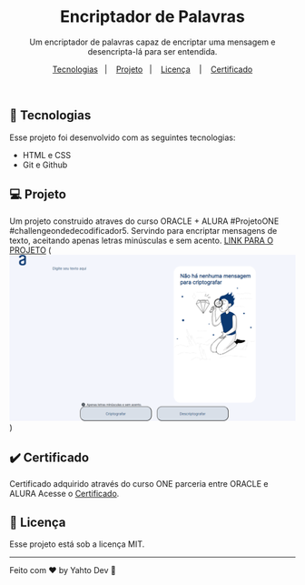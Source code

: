 <h1 align="center"> Encriptador de Palavras </h1>

<p align="center">
Um encriptador de palavras capaz de encriptar uma mensagem e desencripta-lá para ser entendida.
</p>

<p align="center">
  <a href="#-tecnologias">Tecnologias</a>&nbsp;&nbsp;&nbsp;|&nbsp;&nbsp;&nbsp;
  <a href="#-projeto">Projeto</a>&nbsp;&nbsp;&nbsp;|&nbsp;&nbsp;&nbsp;
  <a href="#memo-licença">Licença</a>
  &nbsp;&nbsp;&nbsp;|&nbsp;&nbsp;&nbsp;
  <a href="#-certificado"> Certificado</a>
</p>

<br>

## 🚀 Tecnologias

Esse projeto foi desenvolvido com as seguintes tecnologias:

- HTML e CSS
- Git e Github

## 💻 Projeto

Um projeto construido atraves do curso ORACLE + ALURA #ProjetoONE #challengeondedecodificador5. Servindo para encriptar mensagens de texto, aceitando apenas letras minúsculas e sem acento.
[LINK PARA O PROJETO](https://bugred.github.io/desafio-decodificador/)
(![alt text](./assets/image.png))




## :heavy_check_mark: Certificado

Certificado adquirido através do curso ONE parceria entre ORACLE e ALURA Acesse o [Certificado]([LINK](https://d335luupugsy2.cloudfront.net/cms%2Ffiles%2F10224%2F1671211139Prancheta_3.png?utm_campaign=alura_latam_-_challenge_email_projeto_1_br&utm_medium=email&utm_source=RD+Station)https://d335luupugsy2.cloudfront.net/cms%2Ffiles%2F10224%2F1671211139Prancheta_3.png?utm_campaign=alura_latam_-_challenge_email_projeto_1_br&utm_medium=email&utm_source=RD+Station).

## :memo: Licença

Esse projeto está sob a licença MIT.

---

Feito com ♥ by Yahto Dev :maple_leaf:


